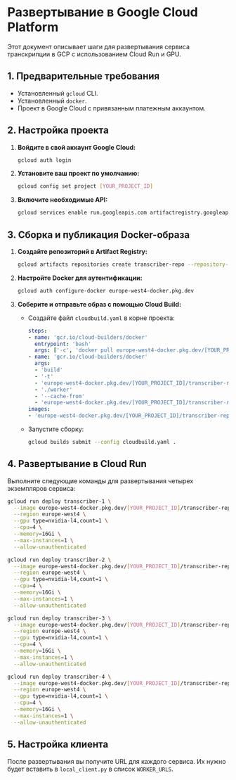 # Развертывание в Google Cloud Platform

Этот документ описывает шаги для развертывания сервиса транскрипции в GCP с использованием Cloud Run и GPU.

## 1. Предварительные требования

- Установленный `gcloud` CLI.
- Установленный `docker`.
- Проект в Google Cloud с привязанным платежным аккаунтом.

## 2. Настройка проекта

1.  **Войдите в свой аккаунт Google Cloud:**
    ```bash
    gcloud auth login
    ```

2.  **Установите ваш проект по умолчанию:**
    ```bash
    gcloud config set project [YOUR_PROJECT_ID]
    ```

3.  **Включите необходимые API:**
    ```bash
    gcloud services enable run.googleapis.com artifactregistry.googleapis.com cloudbuild.googleapis.com
    ```

## 3. Сборка и публикация Docker-образа

1.  **Создайте репозиторий в Artifact Registry:**
    ```bash
    gcloud artifacts repositories create transcriber-repo --repository-format=docker --location=europe-west4
    ```

2.  **Настройте Docker для аутентификации:**
    ```bash
    gcloud auth configure-docker europe-west4-docker.pkg.dev
    ```

3.  **Соберите и отправьте образ с помощью Cloud Build:**
    *   Создайте файл `cloudbuild.yaml` в корне проекта:
        ```yaml
        steps:
        - name: 'gcr.io/cloud-builders/docker'
          entrypoint: 'bash'
          args: ['-c', 'docker pull europe-west4-docker.pkg.dev/[YOUR_PROJECT_ID]/transcriber-repo/transcriber:latest || exit 0']
        - name: 'gcr.io/cloud-builders/docker'
          args:
          - 'build'
          - '-t'
          - 'europe-west4-docker.pkg.dev/[YOUR_PROJECT_ID]/transcriber-repo/transcriber:latest'
          - './worker'
          - '--cache-from'
          - 'europe-west4-docker.pkg.dev/[YOUR_PROJECT_ID]/transcriber-repo/transcriber:latest'
        images:
        - 'europe-west4-docker.pkg.dev/[YOUR_PROJECT_ID]/transcriber-repo/transcriber:latest'
        ```
    *   Запустите сборку:
        ```bash
        gcloud builds submit --config cloudbuild.yaml .
        ```

## 4. Развертывание в Cloud Run

Выполните следующие команды для развертывания четырех экземпляров сервиса:

```bash
gcloud run deploy transcriber-1 \
  --image europe-west4-docker.pkg.dev/[YOUR_PROJECT_ID]/transcriber-repo/transcriber:latest \
  --region europe-west4 \
  --gpu type=nvidia-l4,count=1 \
  --cpu=4 \
  --memory=16Gi \
  --max-instances=1 \
  --allow-unauthenticated

gcloud run deploy transcriber-2 \
  --image europe-west4-docker.pkg.dev/[YOUR_PROJECT_ID]/transcriber-repo/transcriber:latest \
  --region europe-west4 \
  --gpu type=nvidia-l4,count=1 \
  --cpu=4 \
  --memory=16Gi \
  --max-instances=1 \
  --allow-unauthenticated

gcloud run deploy transcriber-3 \
  --image europe-west4-docker.pkg.dev/[YOUR_PROJECT_ID]/transcriber-repo/transcriber:latest \
  --region europe-west4 \
  --gpu type=nvidia-l4,count=1 \
  --cpu=4 \
  --memory=16Gi \
  --max-instances=1 \
  --allow-unauthenticated

gcloud run deploy transcriber-4 \
  --image europe-west4-docker.pkg.dev/[YOUR_PROJECT_ID]/transcriber-repo/transcriber:latest \
  --region europe-west4 \
  --gpu type=nvidia-l4,count=1 \
  --cpu=4 \
  --memory=16Gi \
  --max-instances=1 \
  --allow-unauthenticated
```

## 5. Настройка клиента

После развертывания вы получите URL для каждого сервиса. Их нужно будет вставить в `local_client.py` в список `WORKER_URLS`.
